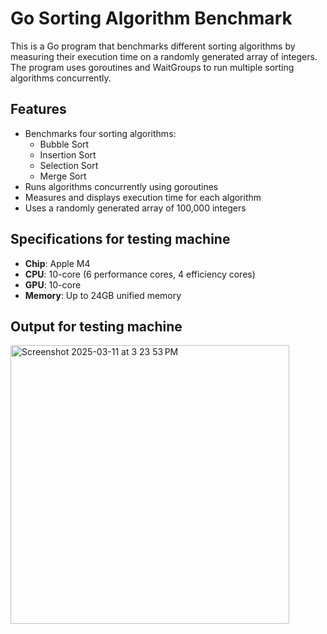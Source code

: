 # Go Sorting Algorithm Benchmark

This is a Go program that benchmarks different sorting algorithms by measuring their execution time on a randomly generated array of integers. The program uses goroutines and WaitGroups to run multiple sorting algorithms concurrently.

## Features

- Benchmarks four sorting algorithms:
  - Bubble Sort
  - Insertion Sort
  - Selection Sort
  - Merge Sort
- Runs algorithms concurrently using goroutines
- Measures and displays execution time for each algorithm
- Uses a randomly generated array of 100,000 integers

## Specifications for testing machine

- **Chip**: Apple M4  
- **CPU**: 10-core (6 performance cores, 4 efficiency cores)  
- **GPU**: 10-core  
- **Memory**: Up to 24GB unified memory  

## Output for testing machine
<img width="446" alt="Screenshot 2025-03-11 at 3 23 53 PM" src="https://github.com/user-attachments/assets/07dba027-97bb-44d1-a06e-5497e3eba187" />
